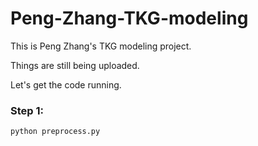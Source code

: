 # Peng-Zhang-TKG-modeling

This is Peng Zhang's TKG modeling project.

Things are still being uploaded.


Let's get the code running.

### Step 1:
    python preprocess.py

